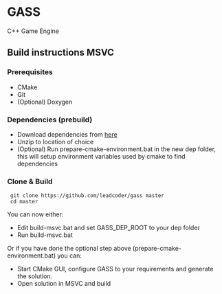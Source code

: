 # GASS
C++ Game Engine

## Build instructions MSVC
### Prerequisites
  - CMake
  - Git
  - (Optional) Doxygen
  
### Dependencies (prebuild)
  - Download dependencies from [here](https://www.dropbox.com/sh/ccvd9nfr3ef203g/AACfPrh5gLeGyMDkESLpG3E8a?dl=0)
  - Unzip to location of choice    
  - (Optional) Run prepare-cmake-environment.bat in the new dep folder, this will setup environment variables used by cmake to find dependencies

### Clone & Build
```
 git clone https://github.com/leadcoder/gass master
 cd master
```
You can now either:
- Edit build-msvc.bat and set GASS_DEP_ROOT to your dep folder
- Run build-msvc.bat

Or if you have done the optional step above (prepare-cmake-environment.bat) you can:
  - Start CMake GUI, configure GASS to your requirements and generate the solution.
  - Open solution in MSVC and build


 
  
  
  
  
  
  
   
  
  
  
  

 



